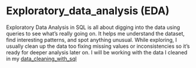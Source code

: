 # Exploratory_data_analysis (EDA)

Exploratory Data Analysis in SQL is all about digging into the data using queries to see what’s really going on. It helps me understand the dataset, find interesting patterns, and spot anything unusual. While exploring, I usually clean up the data too fixing missing values or inconsistencies so it’s ready for deeper analysis later on. I will be working with the data I cleaned in my [data_cleaning_with_sql](https://github.com/Hayat-Halabi/data_cleaning_with_sql/tree/main)
